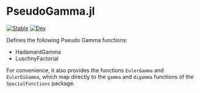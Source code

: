 # PseudoGamma.jl

[![Stable](https://img.shields.io/badge/docs-stable-blue.svg)](https://NittanyLion.github.io/PseudoGamma.jl/stable/)
[![Dev](https://img.shields.io/badge/docs-dev-blue.svg)](https://NittanyLion.github.io/PseudoGamma.jl/dev/)
<!-- [![Build Status](https://github.com/NittanyLion/PseudoGamma.jl/actions/workflows/CI.yml/badge.svg?branch=main)](https://github.com/NittanyLion/PseudoGamma.jl/actions/workflows/CI.yml?query=branch%3Amain) -->
<!-- [![Coverage](https://codecov.io/gh/NittanyLion/PseudoGamma.jl/branch/main/graph/badge.svg)](https://codecov.io/gh/NittanyLion/PseudoGamma.jl) -->
<!-- [![Code Style: Blue](https://img.shields.io/badge/code%20style-blue-4495d1.svg)](https://github.com/invenia/BlueStyle) -->


Defines the following Pseudo Gamma functions:
*   HadamardGamma
*   LuschnyFactorial

For convenience, it also provides the functions `EulerGamma` and `EulerDiGamma`, which map directly to the `gamma` and `digamma` functions of the `SpecialFunctions` package.
